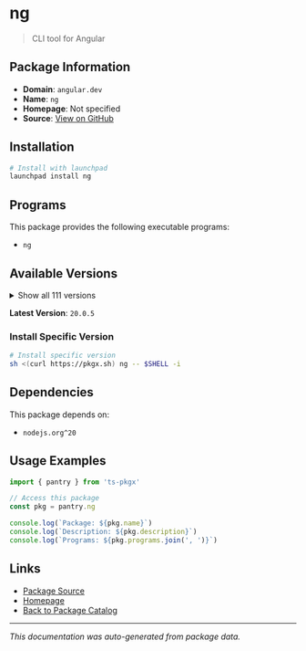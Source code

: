 # ng

> CLI tool for Angular

## Package Information

- **Domain**: `angular.dev`
- **Name**: `ng`
- **Homepage**: Not specified
- **Source**: [View on GitHub](https://github.com/pkgxdev/pantry/tree/main/projects/angular.dev/package.yml)

## Installation

```bash
# Install with launchpad
launchpad install ng
```

## Programs

This package provides the following executable programs:

- `ng`

## Available Versions

<details>
<summary>Show all 111 versions</summary>

- `20.0.5`, `20.0.4`, `20.0.3`, `20.0.2`, `20.0.1`
- `20.0.0`, `19.2.15`, `19.2.14`, `19.2.13`, `19.2.12`
- `19.2.11`, `19.2.10`, `19.2.9`, `19.2.8`, `19.2.7`
- `19.2.6`, `19.2.5`, `19.2.4`, `19.2.3`, `19.2.2`
- `19.2.1`, `19.2.0`, `19.1.9`, `19.1.8`, `19.1.7`
- `19.1.6`, `19.1.5`, `19.1.4`, `19.1.3`, `19.1.2`
- `19.1.1`, `19.1.0`, `19.0.7`, `19.0.6`, `19.0.5`
- `19.0.4`, `19.0.3`, `19.0.2`, `19.0.1`, `19.0.0`
- `18.2.20`, `18.2.19`, `18.2.18`, `18.2.17`, `18.2.16`
- `18.2.15`, `18.2.14`, `18.2.13`, `18.2.12`, `18.2.11`
- `18.2.10`, `18.2.9`, `18.2.8`, `18.2.7`, `18.2.6`
- `18.2.5`, `18.2.4`, `18.2.3`, `18.2.2`, `18.2.1`
- `18.2.0`, `18.1.4`, `18.1.3`, `18.1.2`, `18.1.1`
- `18.1.0`, `18.0.7`, `18.0.6`, `18.0.5`, `18.0.4`
- `18.0.3`, `18.0.2`, `18.0.1`, `18.0.0`, `17.3.17`
- `17.3.16`, `17.3.15`, `17.3.14`, `17.3.13`, `17.3.12`
- `17.3.11`, `17.3.10`, `17.3.9`, `17.3.8`, `17.3.7`
- `17.3.6`, `17.3.5`, `17.3.4`, `17.3.3`, `17.3.2`
- `17.3.1`, `17.3.0`, `17.2.3`, `17.2.2`, `17.2.1`
- `17.2.0`, `17.1.4`, `17.1.3`, `17.1.2`, `17.1.1`
- `17.1.0`, `17.0.10`, `17.0.9`, `17.0.8`, `17.0.7`
- `17.0.6`, `17.0.5`, `16.2.16`, `16.2.15`, `16.2.14`
- `15.2.11`

</details>

**Latest Version**: `20.0.5`

### Install Specific Version

```bash
# Install specific version
sh <(curl https://pkgx.sh) ng -- $SHELL -i
```

## Dependencies

This package depends on:

- `nodejs.org^20`

## Usage Examples

```typescript
import { pantry } from 'ts-pkgx'

// Access this package
const pkg = pantry.ng

console.log(`Package: ${pkg.name}`)
console.log(`Description: ${pkg.description}`)
console.log(`Programs: ${pkg.programs.join(', ')}`)
```

## Links

- [Package Source](https://github.com/pkgxdev/pantry/tree/main/projects/angular.dev/package.yml)
- [Homepage](#)
- [Back to Package Catalog](../../package-catalog.md)

---

*This documentation was auto-generated from package data.*

